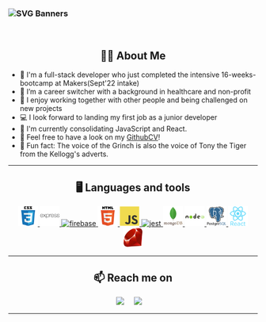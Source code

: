  ### ![SVG Banners](https://svg-banners.vercel.app/api?type=origin&text1=Hi,%20I'm%20Hibaq%20🧕🏽&text2=💖%20Full%20Stack%20Developer&width=1000&height=400) 
<br>
<h2 align="center">🐱‍💻 About Me </h2>

- 🌱 I'm a full-stack developer who just completed the intensive 16-weeks-bootcamp at Makers(Sept'22 intake)
- 🔄 I’m a career switcher with a background in healthcare and non-profit
- 👯 I enjoy working together with other people and being challenged on new projects
- 💻  I look forward to landing my first job as a junior developer
- 📖 I'm currently consolidating JavaScript and React.
- 📄 Feel free to have a look on my [GithubCV](https://github.com/HibaqObsiye/CV)!
- 👾 Fun fact: The voice of the Grinch is also the voice of Tony the Tiger from the Kellogg's adverts.

<hr>
<h2  align="center">🖥️ Languages and tools</h2>
<p align="center"> <a href="https://www.w3schools.com/css/" target="_blank" rel="noreferrer"> <img src="https://raw.githubusercontent.com/devicons/devicon/master/icons/css3/css3-original-wordmark.svg" alt="css3" width="40" height="40"/> </a> <a href="https://expressjs.com" target="_blank" rel="noreferrer"> <img src="https://raw.githubusercontent.com/devicons/devicon/master/icons/express/express-original-wordmark.svg" alt="express" width="40" height="40"/> </a> <a href="https://firebase.google.com/" target="_blank" rel="noreferrer"> <img src="https://www.vectorlogo.zone/logos/firebase/firebase-icon.svg" alt="firebase" width="40" height="40"/> </a> <a href="https://www.w3.org/html/" target="_blank" rel="noreferrer"> <img src="https://raw.githubusercontent.com/devicons/devicon/master/icons/html5/html5-original-wordmark.svg" alt="html5" width="40" height="40"/> </a> <a href="https://developer.mozilla.org/en-US/docs/Web/JavaScript" target="_blank" rel="noreferrer"> <img src="https://raw.githubusercontent.com/devicons/devicon/master/icons/javascript/javascript-original.svg" alt="javascript" width="40" height="40"/> </a> <a href="https://jestjs.io" target="_blank" rel="noreferrer"> <img src="https://www.vectorlogo.zone/logos/jestjsio/jestjsio-icon.svg" alt="jest" width="40" height="40"/> </a> <a href="https://www.mongodb.com/" target="_blank" rel="noreferrer"> <img src="https://raw.githubusercontent.com/devicons/devicon/master/icons/mongodb/mongodb-original-wordmark.svg" alt="mongodb" width="40" height="40"/> </a> <a href="https://nodejs.org" target="_blank" rel="noreferrer"> <img src="https://raw.githubusercontent.com/devicons/devicon/master/icons/nodejs/nodejs-original-wordmark.svg" alt="nodejs" width="40" height="40"/> </a> <a href="https://www.postgresql.org" target="_blank" rel="noreferrer"> <img src="https://raw.githubusercontent.com/devicons/devicon/master/icons/postgresql/postgresql-original-wordmark.svg" alt="postgresql" width="40" height="40"/> </a> <a href="https://reactjs.org/" target="_blank" rel="noreferrer"> <img src="https://raw.githubusercontent.com/devicons/devicon/master/icons/react/react-original-wordmark.svg" alt="react" width="40" height="40"/> </a> <a href="https://www.ruby-lang.org/en/" target="_blank" rel="noreferrer"> <img src="https://raw.githubusercontent.com/devicons/devicon/master/icons/ruby/ruby-original.svg" alt="ruby" width="40" height="40"/> </a> </p>
<hr>
<h2  align="center">📫 Reach me on</h2>
<p align="center">
   <a target="_blank"href=https://www.linkedin.com/in/hibaq-o-a4256522a/><img src="https://img.shields.io/badge/linkedin-%230077B5.svg?&style=for-the-badge&logo=linkedin&logoColor=white" /></a>&nbsp;&nbsp;&nbsp;&nbsp;
   <a href="mailto:obsiyehibaq@gmail.com?subject=Hello%20Ileri,%20From%20Github"><img src="https://img.shields.io/badge/gmail-%23D14836.svg?&style=for-the-badge&logo=gmail&logoColor=white" /></a>&nbsp;&nbsp;&nbsp;&nbsp;
</p>
<hr>

<!--**HibaqObsiye/HibaqObsiye** is a ✨ _special_ ✨ repository because its `README.md` (this file) appears on your GitHub profile. -->
